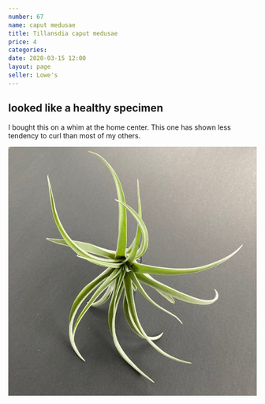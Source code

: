 ```yaml
---
number: 67
name: caput medusae
title: Tillansdia caput medusae
price: 4
categories: 
date: 2020-03-15 12:00
layout: page
seller: Lowe's
---
```

## looked like a healthy specimen

I bought this on a whim at the home center. This one has shown less tendency to curl than most of my others.

!["Tillandsia caput medusae"](/i/IMG_0106.jpeg "Tillandsia caput medusae")
